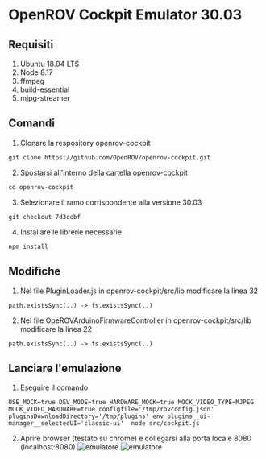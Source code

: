 # OpenROV Cockpit Emulator 30.03

## Requisiti
1. Ubuntu 18.04 LTS
2. Node 8.17
3. ffmpeg
4. build-essential
5. mjpg-streamer


## Comandi
1. Clonare la respository openrov-cockpit
```
git clone https://github.com/OpenROV/openrov-cockpit.git
```
2. Spostarsi all'interno della cartella openrov-cockpit
```
cd openrov-cockpit
```
3. Selezionare il ramo corrispondente alla versione 30.03
```
git checkout 7d3cebf
```
4. Installare le librerie necessarie
```
npm install
```

## Modifiche
1. Nel file PluginLoader.js in openrov-cockpit/src/lib modificare la linea 32
```
path.existsSync(..) -> fs.existsSync(..)
```
2. Nel file OpeROVArduinoFirmwareController in openrov-cockpit/src/lib modificare la linea 22
```
path.existsSync(..) -> fs.existsSync(..)
```

## Lanciare l'emulazione
1. Eseguire il comando
```
USE_MOCK=true DEV_MODE=true HARDWARE_MOCK=true MOCK_VIDEO_TYPE=MJPEG MOCK_VIDEO_HARDWARE=true configfile='/tmp/rovconfig.json' pluginsDownloadDirectory='/tmp/plugins' env plugins__ui-manager__selectedUI='classic-ui'  node src/cockpit.js
```
2. Aprire browser (testato su chrome) e collegarsi alla porta locale 8080 (localhost:8080)
![emulatore](https://github.com/denardincarlo/openrov-cockpit-emulator-30.03/blob/main/emulatore.png)
![emulatore](https://github.com/denardincarlo/openrov-cockpit-emulator-30.03/blob/main/CambioTema1.png)
